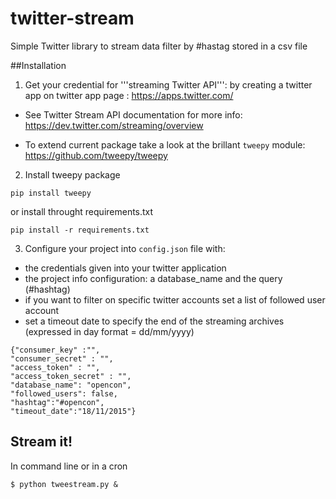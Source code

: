 # twitter-stream
Simple Twitter library to stream data filter by #hastag
stored in a csv file


##Installation
1. Get your credential for '''streaming Twitter API''':
by creating a twitter app  on twitter app page : https://apps.twitter.com/

* See Twitter Stream API documentation for more info: https://dev.twitter.com/streaming/overview

* To extend current package take a look at the brillant 
```tweepy``` module: https://github.com/tweepy/tweepy

2. Install tweepy package
```
pip install tweepy
```
or install throught requirements.txt
```
pip install -r requirements.txt
```

3. Configure your project into ```config.json``` file
with: 
* the credentials given into your twitter application
* the project info configuration:  a database_name and the query (#hashtag)
* if you want to filter on specific twitter accounts set a list of followed user account 
* set a timeout date to specify the end of the streaming archives (expressed in day format = dd/mm/yyyy)

```
{"consumer_key" :"",
"consumer_secret" : "",
"access_token" : "",
"access_token_secret" : "",
"database_name": "opencon",
"followed_users": false,
"hashtag":"#opencon",
"timeout_date":"18/11/2015"}
```

## Stream it!
In command line or in a cron
```
$ python tweestream.py &
```

